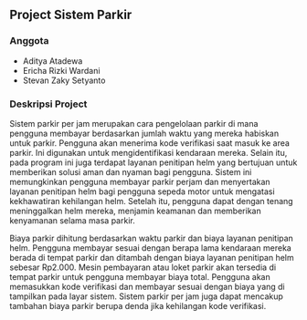 ## Project Sistem Parkir

### Anggota
 
 - Aditya Atadewa
 - Ericha Rizki Wardani
 - Stevan Zaky Setyanto

### Deskripsi Project

Sistem parkir per jam merupakan cara pengelolaan parkir di mana pengguna 
membayar berdasarkan jumlah waktu yang mereka habiskan untuk parkir. Pengguna akan 
menerima kode verifikasi saat masuk ke area parkir. Ini digunakan untuk mengidentifikasi 
kendaraan mereka. Selain itu, pada program ini juga terdapat layanan penitipan helm yang 
bertujuan untuk memberikan solusi aman dan nyaman bagi pengguna. Sistem ini 
memungkinkan pengguna membayar parkir perjam dan menyertakan layanan penitipan helm
bagi pengguna sepeda motor untuk mengatasi kekhawatiran kehilangan helm. Setelah itu, 
pengguna dapat dengan tenang meninggalkan helm mereka, menjamin keamanan dan 
memberikan kenyamanan selama masa parkir.

Biaya parkir dihitung berdasarkan waktu parkir dan biaya layanan penitipan helm. 
Pengguna membayar sesuai dengan berapa lama kendaraan mereka berada di tempat parkir 
dan ditambah dengan biaya layanan penitipan helm sebesar Rp2.000. Mesin pembayaran atau 
loket parkir akan tersedia di tempat parkir untuk pengguna membayar biaya total. Pengguna 
akan memasukkan kode verifikasi dan membayar sesuai dengan biaya yang di tampilkan 
pada layar sistem. Sistem parkir per jam juga dapat mencakup tambahan biaya parkir berupa 
denda jika kehilangan kode verifikasi.

